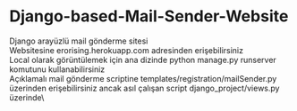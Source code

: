 # Django-based-Mail-Sender-Website
Django arayüzlü mail gönderme sitesi\
Websitesine erorising.herokuapp.com adresinden erişebilirsiniz\
Local olarak görüntülemek için ana dizinde python manage.py runserver komutunu kullanabilirsiniz\
Açıklamalı mail gönderme scriptine templates/registration/mailSender.py üzerinden erişebilirsiniz ancak asıl çalışan script django_project/views.py üzerinde\

